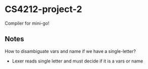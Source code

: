 # CS4212-project-2
Compiler for mini-go!

## Notes
How to disambiguate vars and name if we have a single-letter?
- Lexer reads single letter and must decide if it is a vars or name
